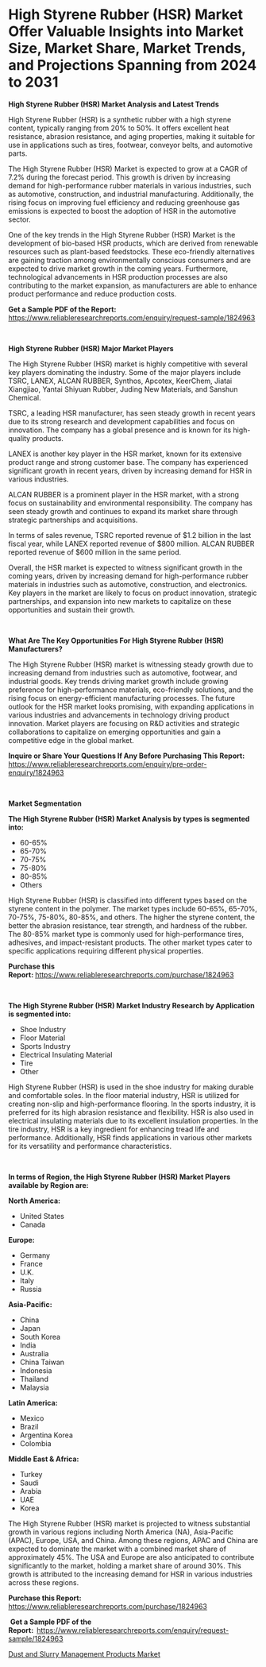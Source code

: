 <p><h1>High Styrene Rubber (HSR) Market Offer Valuable Insights into Market Size, Market Share, Market Trends, and Projections Spanning from 2024 to 2031</h1></p><p><strong>High Styrene Rubber (HSR) Market Analysis and Latest Trends</strong></p>
<p><p>High Styrene Rubber (HSR) is a synthetic rubber with a high styrene content, typically ranging from 20% to 50%. It offers excellent heat resistance, abrasion resistance, and aging properties, making it suitable for use in applications such as tires, footwear, conveyor belts, and automotive parts. </p><p>The High Styrene Rubber (HSR) Market is expected to grow at a CAGR of 7.2% during the forecast period. This growth is driven by increasing demand for high-performance rubber materials in various industries, such as automotive, construction, and industrial manufacturing. Additionally, the rising focus on improving fuel efficiency and reducing greenhouse gas emissions is expected to boost the adoption of HSR in the automotive sector.</p><p>One of the key trends in the High Styrene Rubber (HSR) Market is the development of bio-based HSR products, which are derived from renewable resources such as plant-based feedstocks. These eco-friendly alternatives are gaining traction among environmentally conscious consumers and are expected to drive market growth in the coming years. Furthermore, technological advancements in HSR production processes are also contributing to the market expansion, as manufacturers are able to enhance product performance and reduce production costs.</p></p>
<p><strong>Get a Sample PDF of the Report:&nbsp;</strong> <a href="https://www.reliableresearchreports.com/enquiry/request-sample/1824963">https://www.reliableresearchreports.com/enquiry/request-sample/1824963</a></p>
<p>&nbsp;</p>
<p><strong>High Styrene Rubber (HSR) Major Market Players</strong></p>
<p><p>The High Styrene Rubber (HSR) market is highly competitive with several key players dominating the industry. Some of the major players include TSRC, LANEX, ALCAN RUBBER, Synthos, Apcotex, KeerChem, Jiatai Xiangjiao, Yantai Shiyuan Rubber, Juding New Materials, and Sanshun Chemical.</p><p>TSRC, a leading HSR manufacturer, has seen steady growth in recent years due to its strong research and development capabilities and focus on innovation. The company has a global presence and is known for its high-quality products.</p><p>LANEX is another key player in the HSR market, known for its extensive product range and strong customer base. The company has experienced significant growth in recent years, driven by increasing demand for HSR in various industries.</p><p>ALCAN RUBBER is a prominent player in the HSR market, with a strong focus on sustainability and environmental responsibility. The company has seen steady growth and continues to expand its market share through strategic partnerships and acquisitions.</p><p>In terms of sales revenue, TSRC reported revenue of $1.2 billion in the last fiscal year, while LANEX reported revenue of $800 million. ALCAN RUBBER reported revenue of $600 million in the same period.</p><p>Overall, the HSR market is expected to witness significant growth in the coming years, driven by increasing demand for high-performance rubber materials in industries such as automotive, construction, and electronics. Key players in the market are likely to focus on product innovation, strategic partnerships, and expansion into new markets to capitalize on these opportunities and sustain their growth.</p></p>
<p>&nbsp;</p>
<p><strong>What Are The Key Opportunities For High Styrene Rubber (HSR) Manufacturers?</strong></p>
<p><p>The High Styrene Rubber (HSR) market is witnessing steady growth due to increasing demand from industries such as automotive, footwear, and industrial goods. Key trends driving market growth include growing preference for high-performance materials, eco-friendly solutions, and the rising focus on energy-efficient manufacturing processes. The future outlook for the HSR market looks promising, with expanding applications in various industries and advancements in technology driving product innovation. Market players are focusing on R&D activities and strategic collaborations to capitalize on emerging opportunities and gain a competitive edge in the global market.</p></p>
<p><strong>Inquire or Share Your Questions If Any Before Purchasing This Report:</strong> <a href="https://www.reliableresearchreports.com/enquiry/pre-order-enquiry/1824963">https://www.reliableresearchreports.com/enquiry/pre-order-enquiry/1824963</a></p>
<p>&nbsp;</p>
<p><strong>Market Segmentation</strong></p>
<p><strong>The High Styrene Rubber (HSR) Market Analysis by types is segmented into:</strong></p>
<p><ul><li>60-65%</li><li>65-70%</li><li>70-75%</li><li>75-80%</li><li>80-85%</li><li>Others</li></ul></p>
<p><p>High Styrene Rubber (HSR) is classified into different types based on the styrene content in the polymer. The market types include 60-65%, 65-70%, 70-75%, 75-80%, 80-85%, and others. The higher the styrene content, the better the abrasion resistance, tear strength, and hardness of the rubber. The 80-85% market type is commonly used for high-performance tires, adhesives, and impact-resistant products. The other market types cater to specific applications requiring different physical properties.</p></p>
<p><strong>Purchase this Report:&nbsp;</strong><a href="https://www.reliableresearchreports.com/purchase/1824963">https://www.reliableresearchreports.com/purchase/1824963</a></p>
<p>&nbsp;</p>
<p><strong>The High Styrene Rubber (HSR) Market Industry Research by Application is segmented into:</strong></p>
<p><ul><li>Shoe Industry</li><li>Floor Material</li><li>Sports Industry</li><li>Electrical Insulating Material</li><li>Tire</li><li>Other</li></ul></p>
<p><p>High Styrene Rubber (HSR) is used in the shoe industry for making durable and comfortable soles. In the floor material industry, HSR is utilized for creating non-slip and high-performance flooring. In the sports industry, it is preferred for its high abrasion resistance and flexibility. HSR is also used in electrical insulating materials due to its excellent insulation properties. In the tire industry, HSR is a key ingredient for enhancing tread life and performance. Additionally, HSR finds applications in various other markets for its versatility and performance characteristics.</p></p>
<p>&nbsp;</p>
<p><strong>In terms of Region, the High Styrene Rubber (HSR) Market Players available by Region are:</strong></p>
<p>
    <p> <strong> North America: </strong>
        <ul>
            <li>United States</li>
            <li>Canada</li>
        </ul>
        </p> 
    <p> <strong> Europe: </strong>
        <ul>
            <li>Germany</li>
            <li>France</li>
            <li>U.K.</li>
            <li>Italy</li>
            <li>Russia</li>
        </ul>
        </p> 
    <p> <strong> Asia-Pacific: </strong>
        <ul>
            <li>China</li>
            <li>Japan</li>
            <li>South Korea</li>
            <li>India</li>
            <li>Australia</li>
            <li>China Taiwan</li>
            <li>Indonesia</li>
            <li>Thailand</li>
            <li>Malaysia</li>
        </ul>
        </p> 
    <p> <strong> Latin America: </strong>
        <ul>
            <li>Mexico</li>
            <li>Brazil</li>
            <li>Argentina Korea</li>
            <li>Colombia</li>
        </ul>
        </p> 
    <p> <strong> Middle East & Africa: </strong>
        <ul>
            <li>Turkey</li>
            <li>Saudi</li>
            <li>Arabia</li>
            <li>UAE</li>
            <li>Korea</li>
        </ul>
    </p>
    </p>
<p><p>The High Styrene Rubber (HSR) market is projected to witness substantial growth in various regions including North America (NA), Asia-Pacific (APAC), Europe, USA, and China. Among these regions, APAC and China are expected to dominate the market with a combined market share of approximately 45%. The USA and Europe are also anticipated to contribute significantly to the market, holding a market share of around 30%. This growth is attributed to the increasing demand for HSR in various industries across these regions.</p></p>
<p><strong>Purchase this Report: </strong><a href="https://www.reliableresearchreports.com/purchase/1824963">https://www.reliableresearchreports.com/purchase/1824963</a></p>
<p>&nbsp;<strong>Get a Sample PDF of the Report:&nbsp;&nbsp;</strong><a href="https://www.reliableresearchreports.com/enquiry/request-sample/1824963">https://www.reliableresearchreports.com/enquiry/request-sample/1824963</a></p>
<p><strong></strong></p>
<p><p><a href="https://crocus-run-b5a.notion.site/Dust-and-Slurry-Management-Products-Market-Analysis-Examines-its-Scope-on-Growth-Opportunities-and--3ec43697bdef4eaeac35899316bba8ae">Dust and Slurry Management Products Market</a></p></p>